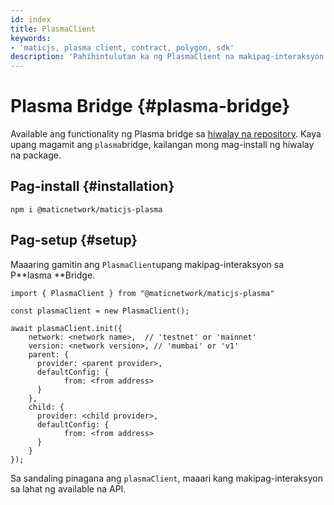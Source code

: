 ```yaml
---
id: index
title: PlasmaClient
keywords:
- 'maticjs, plasma client, contract, polygon, sdk'
description: 'Pahihintulutan ka ng PlasmaClient na makipag-interaksyon sa POS Bridge.'
---
```


# Plasma Bridge {#plasma-bridge}

Available ang functionality ng Plasma bridge sa [hiwalay na repository](https://github.com/maticnetwork/maticjs-plasma). Kaya upang magamit ang `plasma`bridge, kailangan mong mag-install ng hiwalay na package.

## Pag-install {#installation}

```
npm i @maticnetwork/maticjs-plasma
```

## Pag-setup {#setup}

Maaaring gamitin ang `PlasmaClient`upang makipag-interaksyon sa P**lasma **Bridge.

```
import { PlasmaClient } from "@maticnetwork/maticjs-plasma"

const plasmaClient = new PlasmaClient();

await plasmaClient.init({
    network: <network name>,  // 'testnet' or 'mainnet'
    version: <network version>, // 'mumbai' or 'v1'
    parent: {
      provider: <parent provider>,
      defaultConfig: {
            from: <from address>
      }
    },
    child: {
      provider: <child provider>,
      defaultConfig: {
            from: <from address>
      }
    }
});

```

Sa sandaling pinagana ang `plasmaClient`, maaari kang makipag-interaksyon sa lahat ng available na API.
